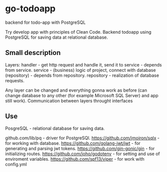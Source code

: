 # go-todoapp
backend for todo-app with PostgreSQL

Try develop app with principles of Clean Code.
Backend todoapp using PostgreSQL for saving data at relational database.

## Small description
Layers:
handler - get http request and handle it, send it to service - depends from service.
service - (business) logic of project, connect with database (repository) - depends from repository.
repository - realization of database requests.

Any layer can be changed and everything gonna work as before (can change database to any other (for example Microsoft SQL Server) and app still work).
Communication between layers throught interfaces

## Use

PosgreSQL - relational database for saving data.

github.com/lib/pq - driver for PostgreSQl.
https://github.com/jmoiron/sqlx - for working with database.
https://github.com/golang-jwt/jwt - for generating and parsing jwt tokens.
https://github.com/gin-gonic/gin - for initializing routes.
https://github.com/joho/godotenv - for setting and use of enviroment variables.
https://github.com/spf13/viper - for work with config.yml
